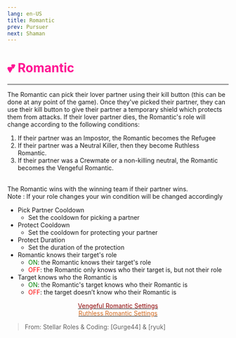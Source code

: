 ```yaml
---
lang: en-US
title: Romantic
prev: Pursuer
next: Shaman
---
```


# <font color="#ff1493">💕 <b>Romantic</b></font> <Badge text="Benign" type="tip" vertical="middle"/>
---

The Romantic can pick their lover partner using their kill button (this can be done at any point of the game). Once they've picked their partner, they can use their kill button to give their partner a temporary shield which protects them from attacks. If their lover partner dies, the Romantic's role will change according to the following conditions:<br>
1. If their partner was an Impostor, the Romantic becomes the Refugee<br>
2. If their partner was a Neutral Killer, then they become Ruthless Romantic.<br>
3. If their partner was a Crewmate or a non-killing neutral, the Romantic becomes the Vengeful Romantic.<br><br>

The Romantic wins with the winning team if their partner wins.<br>
Note : If your role changes your win condition will be changed accordingly
* Pick Partner Cooldown
  * Set the cooldown for picking a partner
* Protect Cooldown
  * Set the cooldown for protecting your partner
* Protect Duration
  * Set the duration of the protection
* Romantic knows their target's role
  * <font color=green>ON</font>: the Romantic knows their target's role
  * <font color=red>OFF</font>: the Romantic only knows who their target is, but not their role
* Target knows who the Romantic is
  * <font color=green>ON</font>: the Romantic's target knows who their Romantic is
  * <font color=red>OFF</font>: the target doesn’t know who their Romantic is

<center>

[<font color="#8b0000">Vengeful Romantic Settings</font>](./RomanticVengeful.html)<br>
[<font color="#d2691e">Ruthless Romantic Settings</font>](./RomanticRuthless.html)
</center>

> From: Stellar Roles & Coding: [Gurge44] & [ryuk]